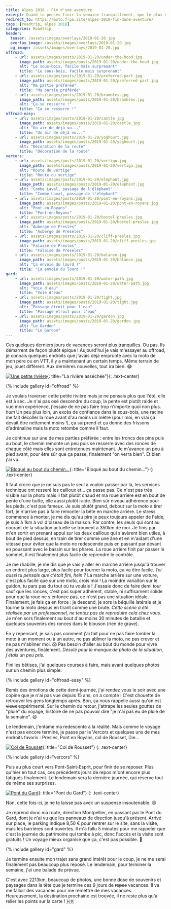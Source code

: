 ```yaml
---
title: Alpes 2018 - Fin d'une aventure
excerpt: Quand tu penses finir la semaine tranquillement, que le plus dur est derrière et que finalement, l'aventure se trouve à deux pas de chez toi !
redirect_to: https://moto.f-pa.site/alpes-2018-fin-dune-aventure/
tags: [roadtrip, alpes 2018]
categories: Roadtrip
header:
  teaser: /assets/images/overlays/2019-01-20.jpg
  overlay_image: /assets/images/overlays/2019-01-20.jpg
  og_image: /assets/images/overlays/2019-01-20.jpg
offroad:
    - url: assets/images/posts/2019-01-20/under-the-hood.jpg
      image_path: assets/images/posts/2019-01-20/under-the-hood.jpg
      alt: "Le sous-bois, facile mais surprenant"
      title: "Le sous-bois, facile mais surprenant"
    - url: assets/images/posts/2019-01-20/preferred-part.jpg
      image_path: assets/images/posts/2019-01-20/preferred-part.jpg
      alt: "Ma partie préférée"
      title: "Ma partie préférée"
    - url: assets/images/posts/2019-01-20/brambles.jpg
      image_path: assets/images/posts/2019-01-20/brambles.jpg
      alt: "Ça se resserre !"
      title: "Ça se resserre !"
offroad-easy:
    - url: assets/images/posts/2019-01-20/castle.jpg
      image_path: assets/images/posts/2019-01-20/castle.jpg
      alt: "Un air de déjà vu..."
      title: "Un air de déjà vu..."
    - url: assets/images/posts/2019-01-20/yoghourt.jpg
      image_path: assets/images/posts/2019-01-20/yoghourt.jpg
      alt: "Décoration de la route"
      title: "Décoration de la route"
vercors:
    - url: assets/images/posts/2019-01-20/vertigo.jpg
      image_path: assets/images/posts/2019-01-20/vertigo.jpg
      alt: "Route du vertige"
      title: "Route du vertige"
    - url: assets/images/posts/2019-01-20/elephant.jpg
      image_path: assets/images/posts/2019-01-20/elephant.jpg
      alt: "Combe Laval, passage de l'éléphant"
      title: "Combe Laval, passage de l'éléphant"
    - url: assets/images/posts/2019-01-20/pont-en-royans.jpg
      image_path: assets/images/posts/2019-01-20/pont-en-royans.jpg
      alt: "Pont-en-Royans"
      title: "Pont-en-Royans"
    - url: assets/images/posts/2019-01-20/hostel-presles.jpg
      image_path: assets/images/posts/2019-01-20/hostel-presles.jpg
      alt: "Auberge de Presles"
      title: "Auberge de Preseles"
    - url: assets/images/posts/2019-01-20/cliff-presles.jpg
      image_path: assets/images/posts/2019-01-20/cliff-presles.jpg
      alt: "Falaise de Presles"
      title: "Falaise de Preseles"
    - url: assets/images/posts/2019-01-20/balance.jpg
      image_path: assets/images/posts/2019-01-20/balance.jpg
      alt: "Ça envoie du lourd !"
      title: "Ça envoie du lourd !"
gard:
    - url: assets/images/posts/2019-01-20/water-path.jpg
      image_path: assets/images/posts/2019-01-20/water-path.jpg
      alt: "Voie d'eau"
      title: "Voie d'eau"
    - url: assets/images/posts/2019-01-20/tight.jpg
      image_path: assets/images/posts/2019-01-20/tight.jpg
      alt: "Passage étroit pour l'eau"
      title: "Passage étroit pour l'eau"
    - url: assets/images/posts/2019-01-20/gardon.jpg
      image_path: assets/images/posts/2019-01-20/gardon.jpg
      alt: "Le Gardon"
      title: "Le Gardon"
---
```


Ces quelques derniers jours de vacances seront plus tranquilles. Ou pas. Ils démarrent de façon plutôt épique ! Aujourd'hui je vais m'essayer au offroad, je connais quelques endroits que j'avais déjà emprunté avec la moto de mon père ou en VTT, il y a maintenant un certain temps. Même terrain de jeu, jouet différent. Aux dernières nouvelles, tout ira bien. &#128514; <!-- :joy: --> 

[![Une petite rivière](/assets/images/posts/2019-01-20/river.jpg)](/assets/images/posts/2019-01-20/river.jpg){: title="La rivière asséchée"}{: .text-center}

{% include gallery id="offroad" %}

Je voulais traverser cette petite rivière mais je ne pensais plus que l'été, elle est à sec. Je n'ai pas osé descendre du coup, la pente est plutôt raide et vue mon expérience, j'essaie de ne pas faire trop n'importe quoi non plus. *hum* Un peu plus loin, un excès de confiance dans le sous-bois, une racine me fait décoller la roue avant d'au moins un mètre (pour moi, en vrai ça devait être nettement moins !), ça surprend et ça donne des frissons d'adrénaline mais la moto retombe comme il faut.

Je continue sur une de mes parties préférée : entre les troncs des pins puis au bout, le chemin remonte un peu puis se resserre avec des ronces de chaque côté mais elles sont entretenues maintenant. Je m'avance un peu à pied avant, pour être sûr que ça passe, finalement "on verra bien". Et bien j'ai vu.

[![Bloqué au bout du chemin...](/assets/images/posts/2019-01-20/blocked.jpg)](/assets/images/posts/2019-01-20/blocked.jpg){: title="Bloqué au bout du chemin..."}
{: .text-center}

Il faut croire que je ne suis pas le seul à vouloir passer par là, les services technique ont resseré les cailloux et... ça passe pas. Ce n'est pas très visible sur la photo mais il fait plutôt chaud et ma roue arrière est en bout de pente d'une butte, elle aussi plutôt raide. Bien sûr niveau adhérence pour les pieds, c'est pas fameux. Je suis plutôt grand, debout sur la moto à tirer fort, je n'arrive pas à faire remonter la bête en marche arrière. Le stress commence à monter, je me dis qu'au pire je peux toujours appeler de l'aide, je suis à 1km à vol d'oiseau de la maison. Par contre, les seuls qui sont au courant de la situation actuelle se trouvent à 350km de moi. Je finis par m'en sortir en prenant appui sur les deux cailloux qui s'avèrent bien utiles, à bout de pied dessus, en train de tirer comme une âne et en m'aidant d'une vitesse pour éviter que la moto ne redescende puis en passant par devant en poussant avec le bassin sur les phares. La roue arrière finit par passer le sommet, il est finalement plus facile de reprendre le contrôle.

Je me rhabille, je me dis que je vais y aller en marche arrière jusqu'à trouver un endroit plus large, plus facile pour tourner la moto, ça va être facile. *Toi aussi tu pensais que c'était fini, hein ?* La marche arrière sur une voiture, c'est plus facile que sur une moto, crois moi ! La moindre variaiton sur le guidon, tu pars pas du tout où tu voulais ! J'essaie donc de faire demi tour sauf que les ronces, c'est pas super adhérent, stable, ni suffisament solide pour que la roue ne s'enfonce pas, ce n'est pas une situation idéale. Finalement, je fais ça en force : je descend, je sors la béquille latérale et je tourne la moto dessus en tirant comme une brute. *Cette scène a été réalisée par un professionnel, ne tentez pas de reproduire cela chez vous.* Je m'en sors finalement au bout d'au moins 30 minutes de bataille et quelques souvenirs des ronces dans le blouson (rien de grave).

En y repensant, je sais pas comment j'ai fait pour ne pas faire tomber la moto à un moment ou à un autre, ne pas abîmer la moto, ne pas crever et ne pas m'abîmer moi. &#128561; <!-- ​:scream:​ --> Pas besoin d'aller au bout du monde pour vivre des aventures, finalement. *Désolé pour le manque de photo de la situation, j'étais un peu pris.*

Fini les bêtises, j'ai quelques courses à faire, mais avant quelques photos sur un chemin plus simple.

{% include gallery id="offroad-easy" %}

Remis des émotions de cette demi-journée, j'ai rendez vous le soir avec une copine que je n'ai pas vue depuis 15 ans, on a compté ! C'est chouette de retrouver les gens longtemps après. Bon, ça nous rappelle aussi qu'on est ~~vieux~~ expérimenté. Sur le chemin du retour, j'attrape les seules gouttes de "pluie" du voyage, histoire de ne pas pouvoir dire "je n'ai pas eu de pluie de la semaine".  &#128516; <!-- grinning face with smiling eyes -->

Le lendemain, j'entame ma redescente à la réalité. Mais comme le voyage n'est pas encore terminé, je passe par le Vercors et quelques uns de mes endroits favoris : Presles, Pont en Royans, col de Rousset, Die...

[![Col de Rousset](/assets/images/posts/2019-01-20/col-de-rousset.jpg)](/assets/images/posts/2019-01-20/col-de-rousset.jpg){: title="Col de Rousset"}
{: .text-center}

{% include gallery id="vercors" %}

Puis au plus court vers Pont-Saint-Esprit, pour finir de se reposer. Plus qu'hier en tout cas, ces précédents jours de repos m'ont encore plus fatigués finalement. Le lendemain sera la dernière journée, qui réserve tout de même ses surprises.

[![Pont du Gard](/assets/images/posts/2019-01-20/bridge.jpg)](/assets/images/posts/2019-01-20/bridge.jpg){: title="Pont du Gard"}
{: .text-center}

Non, cette fois-ci, je ne te laisse pas avec un suspense insoutenable. &#128521; <!-- ​:wink:​ -->

Je reprend donc ma route, direction Montpellier, en passant par le Pont du Gard, dont je n'ai vu que les panneaux de direction jusqu'à présent. Arrivé sur place, le parking indique 8,50 € pour rentrer sur le site, sans la visite, mais les barrières sont ouvertes. Il m'a fallu 5 minutes pour me rappeler que c'est la journée du patrimoine qui tombe à pic, donc l'accès et la visite sont gratuits ! Un voyage mieux organisé que ça, c'est pas possible. &#129332; <!-- prince -->

{% include gallery id="gard" %}

Je termine ensuite mon trajet sans grand intérêt pour le coup, je ne me serai finalement pas beaucoup plus reposé. Le lendemain, pour terminer la semaine, j'ai une balade de prévue.

C'est avec 2213km, beaucoup de photos, une bonne dose de souvenirs et paysages dans la tête que je termine ces 9 jours de ~~repos~~ vacances. Il va me falloir des vacances pour me remettre de mes vacances. Heureusement, la destination prochaine est trouvée, il ne reste plus qu'à relier les points sur la carte ! &#127469;&#127479;
